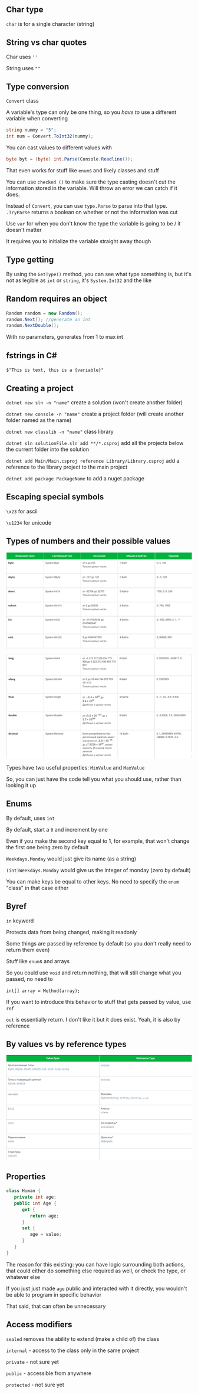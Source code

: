 ## Char type

`char` is for a single character (string)

## String vs char quotes

Char uses `''`

String uses `""`

## Type conversion

`Convert` class

A variable's type can only be one thing, so you *have to* use a different variable when converting

```cs
string nummy = "5";
int num = Convert.ToInt32(nummy);
```

You can cast values to different values with

```cs
byte byt = (byte) int.Parse(Console.Readline());
```

That even works for stuff like `enum`s and likely classes and stuff

You can use `checked ()` to make sure the type casting doesn't cut the information stored in the variable. 
Will throw an error we can catch if it does.

Instead of `Convert`, you can use `type.Parse` to parse into that type. 
`.TryParse` returns a boolean on whether or not the information was cut

Use `var` for when you don't know the type the variable is going to be / it doesn't matter

It requires you to initialize the variable straight away though

## Type getting

By using the `GetType()` method, you can see what type something is, but it's not as legible as `int` or `string`, it's `System.Int32` and the like

## Random requires an object

```cs
Random random = new Random();
random.Next(); //generate an int
random.NextDouble();
```

With no parameters, generates from 1 to max int

## fstrings in C#

`$"This is text, this is a {variable}"`

## Creating a project

`dotnet new sln -n "name"` create a solution (won't create another folder)

`dotnet new console -n "name"` create a project folder (will create another folder named as the name)

`dotnet new classlib -n "name"` class library

`dotnet sln solutionFile.sln add **/*.csproj` add all the projects below the current folder into the solution

`dotnet add Main/Main.csproj reference Library/Library.csproj` add a reference to the library project to the main project

`dotnet add package PackageName` to add a nuget package

## Escaping special symbols

`\x23` for ascii

`\u1234` for unicode

## Types of numbers and their possible values

![](img/different%20types%20of%20numbers.png)

![](img/different-types-of-numbers-2.png)

Types have two useful properties: `MinValue` and `MaxValue`

So, you can just have the code tell you what you should use, rather than looking it up

## Enums

By default, uses `int`

By default, start a `0` and increment by one

Even if you make the second key equal to 1, for example, that won't change the first one being zero by default

`Weekdays.Monday` would just give its name (as a string)

`(int)Weekdays.Monday` would give us the integer of monday (zero by default)

You can make keys be equal to other keys.
No need to specify the `enum` "class" in that case either

## Byref

`in` keyword

Protects data from being changed, making it readonly

Some things are passed by reference by default (so you don't really need to return them even)

Stuff like `enum`s and arrays

So you could use `void` and return nothing, that will still change what you passed, no need to 

`int[] array = Method(array);`

If you want to introduce this behavior to stuff that gets passed by value, use `ref`

`out` is essentially return. I don't like it but it does exist. Yeah, it is also by reference

## By values vs by reference types

![](img/by-value-vs-by-reference.png)

## Properties

```cs
class Human {
   private int age;
   public int Age {
      get {
         return age;
      }
      set {
         age = value;
      }
   }
}
```

The reason for this existing: you can have logic surrounding both actions, that could either do something else required as well, or check the type, or whatever else

If you just just made `age` public and interacted with it directly, you wouldn't be able to program in specific behavior

That said, that can often be unnecessary

## Access modifiers

`sealed` removes the ability to extend (make a child of) the class

`internal` - access to the class only in the same project

`private` - not sure yet

`public` - accessible from anywhere

`protected` - not sure yet